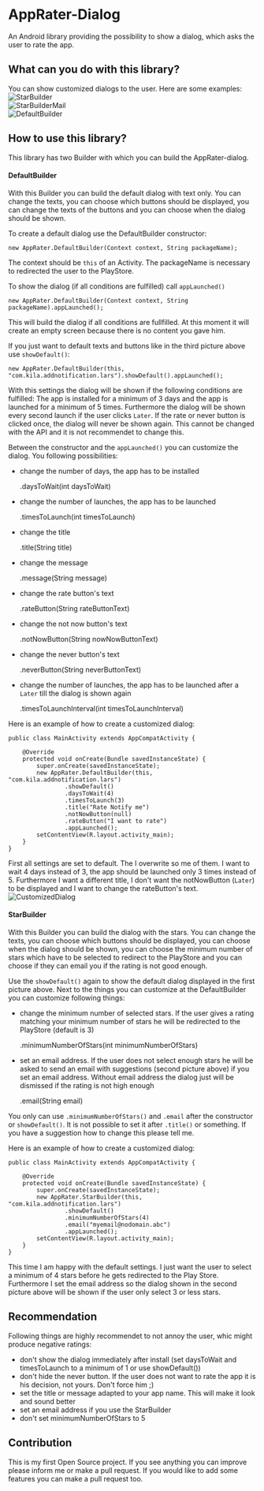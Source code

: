 # AppRater-Dialog

An Android library providing the possibility to show a dialog, which asks the user to rate the app.

## What can you do with this library?

You can show customized dialogs to the user. Here are some examples:
![StarBuilder](http://imgur.com/XibDGKL.png?2 "StarBuilder")   
![StarBuilderMail](http://imgur.com/xbOUrud.png?2 "StarBuilderMail")   
![DefaultBuilder](http://imgur.com/X38eGJ6.png?2 "DefaultBuilder")


## How to use this library?

This library has two Builder with which you can build the AppRater-dialog.

#### DefaultBuilder
With this Builder you can build the default dialog with text only. You can change the texts, you can choose which buttons should be displayed, you can change the texts of the buttons and you can choose when the dialog should be shown.

To create a default dialog use the DefaultBuilder constructor:  

    new AppRater.DefaultBuilder(Context context, String packageName);

The context should be `this` of an Activity. The packageName is necessary to redirected the user to the PlayStore.

To show the dialog (if all conditions are fulfilled) call `appLaunched()`

    new AppRater.DefaultBuilder(Context context, String packageName).appLaunched();
    
This will build the dialog if all conditions are fullfilled. At this moment it will create an empty screen because there is no content you gave him.

If you just want to default texts and buttons like in the third picture above use `showDefault()`:

    new AppRater.DefaultBuilder(this, "com.kila.addnotification.lars").showDefault().appLaunched();
    
With this settings the dialog will be shown if the following conditions are fulfilled: The app is installed for a minimum of 3 days and the app is launched for a minimum of 5 times. Furthermore the dialog will be shown every second launch if the user clicks `Later`. If the rate or never button is clicked once, the dialog will never be shown again. This cannot be changed with the API and it is not recommendet to change this.

Between the constructor and the `appLaunched()` you can customize the dialog. You following possibilities:
+ change the number of days, the app has to be installed

    .daysToWait(int daysToWait)
+ change the number of launches, the app has to be launched

    .timesToLaunch(int timesToLaunch)
+ change the title

    .title(String title)
+ change the message

    .message(String message)
+ change the rate button's text

    .rateButton(String rateButtonText)
+ change the not now button's text

    .notNowButton(String nowNowButtonText)
+ change the never button's text

    .neverButton(String neverButtonText)
+ change the number of launches, the app has to be launched after a `Later` till the dialog is shown again

    .timesToLaunchInterval(int timesToLaunchInterval)
    
Here is an example of how to create a customized dialog:

    public class MainActivity extends AppCompatActivity {

        @Override
        protected void onCreate(Bundle savedInstanceState) {
            super.onCreate(savedInstanceState);
            new AppRater.DefaultBuilder(this, "com.kila.addnotification.lars")
                    .showDefault()
                    .daysToWait(4)
                    .timesToLaunch(3)
                    .title("Rate Notify me")
                    .notNowButton(null)
                    .rateButton("I want to rate")
                    .appLaunched();
            setContentView(R.layout.activity_main);
        }
    }
First all settings are set to default. The I overwrite so me of them. I want to wait 4 days instead of 3, the app should be launched only 3 times instead of 5. Furthermore I want a different title, I don't want the notNowButton (`Later`) to be displayed and I want to change the rateButton's text.
![CustomizedDialog](ttps://imgur.com/XibDGKL.png?2 "Customized dialog")

#### StarBuilder
With this Builder you can build the dialog with the stars. You can change the texts, you can choose which buttons should be displayed, you can choose when the dialog should be shown, you can choose the minimum number of stars which have to be selected to redirect to the PlayStore and you can choose if they can email you if the rating is not good enough. 

Use the `showDefault()` again to show the default dialog displayed in the first picture above. Next to the things you can customize at the DefaultBuilder you can customize following things:
+ change the minimum number of selected stars. If the user gives a rating matching your minimum number of stars he will be redirected to the PlayStore (default is 3)

    .minimumNumberOfStars(int minimumNumberOfStars)
+ set an email address. If the user does not select enough stars he will be asked to send an email with suggestions (second picture above) if you set an email address. Without email address the dialog just will be dismissed if the rating is not high enough
    
    .email(String email)
    
You only can use `.minimumNumberOfStars()` and `.email` after the constructor or `showDefault()`. It is not possible to set it after `.title()` or something. If you have a suggestion how to change this please tell me.
    
    
Here is an example of how to create a customized dialog:

    public class MainActivity extends AppCompatActivity {

        @Override
        protected void onCreate(Bundle savedInstanceState) {
            super.onCreate(savedInstanceState);
            new AppRater.StarBuilder(this, "com.kila.addnotification.lars")
                    .showDefault()
                    .minimumNumberOfStars(4)
                    .email("myemail@nodomain.abc")
                    .appLaunched();
            setContentView(R.layout.activity_main);
        }
    }
This time I am happy with the default settings. I just want the user to select a minimum of 4 stars before he gets redirected to the Play Store. Furthermore I set the email address so the dialog shown in the second picture above will be shown if the user only select 3 or less stars.

## Recommendation
Following things are highly recommendet to not annoy the user, whic might produce negative ratings:
+ don't show the dialog immediately after install (set daysToWait and timesToLaunch to a minimum of 1 or use showDefault())
+ don't hide the never button. If the user does not want to rate the app it is his decision, not yours. Don't force him ;)
+ set the title or message adapted to your app name. This will make it look and sound better
+ set an email address if you use the StarBuilder
+ don't set minimumNumberOfStars to 5

## Contribution
This is my first Open Source project. If you see anything you can improve please inform me or make a pull request. If you would like to add some features you can make a pull request too.

